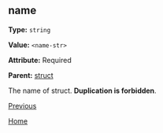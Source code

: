name
----------

**Type:** `string`

**Value:** `<name-str>`

**Attribute:** Required

**Parent:** [struct](struct.md)

The name of struct. **Duplication is forbidden**.  

[Previous](../jsoncgen.md)

[Home](../../index.md)